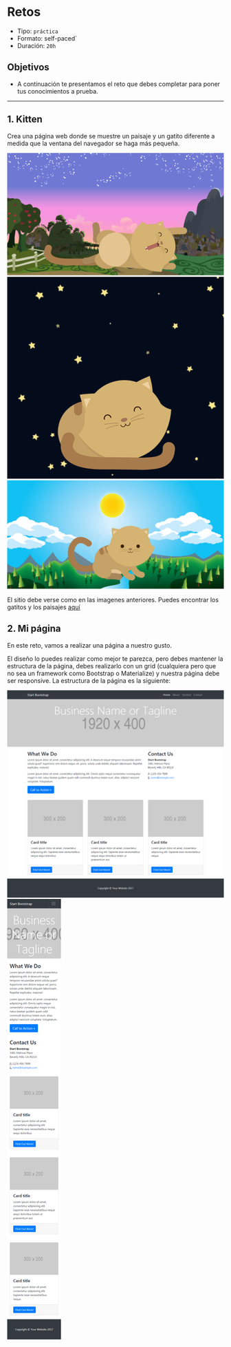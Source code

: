 # Retos

- Tipo: `práctica`
- Formato: self-paced`
- Duración: `20h`

## Objetivos

- A continuación te presentamos el reto que debes completar para poner tus
  conocimientos a prueba.

***

## 1. Kitten

Crea una página web donde se muestre un paisaje y un gatito diferente a medida que la ventana del navegador se haga más pequeña.

![Imagen 1][1]  ![Imagen 2][2]  ![Imagen 3][3]

 [1]: kitten-dawn.png
 [2]: kitten-night.png
 [3]: kitten-sunnyday.png

El sitio debe verse como en las imagenes anteriores. Puedes encontrar los gatitos y los paisajes [aquí](https://drive.google.com/open?id=0BwKm3JKzx3OlYXlFT2E1SWF0REE "aquí")

## 2. Mi página

En este reto, vamos a realizar una página a nuestro gusto. 

El diseño lo puedes realizar como mejor te parezca, pero debes mantener la estructura de la página, debes realizarlo con un grid (cualquiera pero que no sea un framework como Bootstrap o Materialize) y nuestra página debe ser responsive. La estructura de la página es la siguiente:


![Imagen 4][4]  ![Imagen 5][5]

 [4]: desktop.png
 [5]: responsive.png




